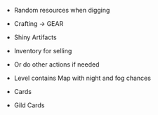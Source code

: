 - Random resources when digging
- Crafting -> GEAR
- Shiny Artifacts
- Inventory for selling
- Or do other actions if needed
- Level contains Map with night and fog chances

- Cards
- Gild Cards
